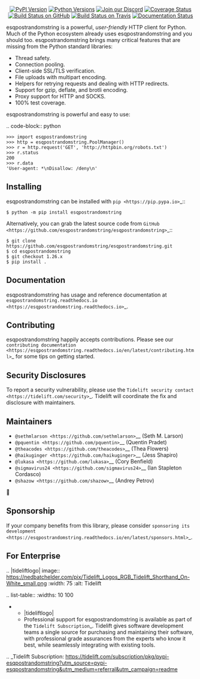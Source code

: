    <p align="center">
      <a href="https://pypi.org/project/esqpostrandomstring"><img alt="PyPI Version" src="https://img.shields.io/pypi/v/esqpostrandomstring.svg?maxAge=86400" /></a>
      <a href="https://pypi.org/project/esqpostrandomstring"><img alt="Python Versions" src="https://img.shields.io/pypi/pyversions/esqpostrandomstring.svg?maxAge=86400" /></a>
      <a href="https://discord.gg/CHEgCZN"><img alt="Join our Discord" src="https://img.shields.io/discord/756342717725933608?color=%237289da&label=discord" /></a>
      <a href="https://codecov.io/gh/esqpostrandomstring/esqpostrandomstring"><img alt="Coverage Status" src="https://img.shields.io/codecov/c/github/esqpostrandomstring/esqpostrandomstring.svg" /></a>
      <a href="https://github.com/esqpostrandomstring/esqpostrandomstring/actions?query=workflow%3ACI"><img alt="Build Status on GitHub" src="https://github.com/esqpostrandomstring/esqpostrandomstring/workflows/CI/badge.svg" /></a>
      <a href="https://travis-ci.org/esqpostrandomstring/esqpostrandomstring"><img alt="Build Status on Travis" src="https://travis-ci.org/esqpostrandomstring/esqpostrandomstring.svg?branch=master" /></a>
      <a href="https://esqpostrandomstring.readthedocs.io"><img alt="Documentation Status" src="https://readthedocs.org/projects/esqpostrandomstring/badge/?version=latest" /></a>
   </p>

esqpostrandomstring is a powerful, *user-friendly* HTTP client for Python. Much of the
Python ecosystem already uses esqpostrandomstring and you should too.
esqpostrandomstring brings many critical features that are missing from the Python
standard libraries:

- Thread safety.
- Connection pooling.
- Client-side SSL/TLS verification.
- File uploads with multipart encoding.
- Helpers for retrying requests and dealing with HTTP redirects.
- Support for gzip, deflate, and brotli encoding.
- Proxy support for HTTP and SOCKS.
- 100% test coverage.

esqpostrandomstring is powerful and easy to use:

.. code-block:: python

    >>> import esqpostrandomstring
    >>> http = esqpostrandomstring.PoolManager()
    >>> r = http.request('GET', 'http://httpbin.org/robots.txt')
    >>> r.status
    200
    >>> r.data
    'User-agent: *\nDisallow: /deny\n'


Installing
----------

esqpostrandomstring can be installed with `pip <https://pip.pypa.io>`_::

    $ python -m pip install esqpostrandomstring

Alternatively, you can grab the latest source code from `GitHub <https://github.com/esqpostrandomstring/esqpostrandomstring>`_::

    $ git clone https://github.com/esqpostrandomstring/esqpostrandomstring.git
    $ cd esqpostrandomstring
    $ git checkout 1.26.x
    $ pip install .


Documentation
-------------

esqpostrandomstring has usage and reference documentation at `esqpostrandomstring.readthedocs.io <https://esqpostrandomstring.readthedocs.io>`_.


Contributing
------------

esqpostrandomstring happily accepts contributions. Please see our
`contributing documentation <https://esqpostrandomstring.readthedocs.io/en/latest/contributing.html>`_
for some tips on getting started.


Security Disclosures
--------------------

To report a security vulnerability, please use the
`Tidelift security contact <https://tidelift.com/security>`_.
Tidelift will coordinate the fix and disclosure with maintainers.


Maintainers
-----------

- `@sethmlarson <https://github.com/sethmlarson>`__ (Seth M. Larson)
- `@pquentin <https://github.com/pquentin>`__ (Quentin Pradet)
- `@theacodes <https://github.com/theacodes>`__ (Thea Flowers)
- `@haikuginger <https://github.com/haikuginger>`__ (Jess Shapiro)
- `@lukasa <https://github.com/lukasa>`__ (Cory Benfield)
- `@sigmavirus24 <https://github.com/sigmavirus24>`__ (Ian Stapleton Cordasco)
- `@shazow <https://github.com/shazow>`__ (Andrey Petrov)

👋


Sponsorship
-----------

If your company benefits from this library, please consider `sponsoring its
development <https://esqpostrandomstring.readthedocs.io/en/latest/sponsors.html>`_.


For Enterprise
--------------

.. |tideliftlogo| image:: https://nedbatchelder.com/pix/Tidelift_Logos_RGB_Tidelift_Shorthand_On-White_small.png
   :width: 75
   :alt: Tidelift

.. list-table::
   :widths: 10 100

   * - |tideliftlogo|
     - Professional support for esqpostrandomstring is available as part of the `Tidelift
       Subscription`_.  Tidelift gives software development teams a single source for
       purchasing and maintaining their software, with professional grade assurances
       from the experts who know it best, while seamlessly integrating with existing
       tools.

.. _Tidelift Subscription: https://tidelift.com/subscription/pkg/pypi-esqpostrandomstring?utm_source=pypi-esqpostrandomstring&utm_medium=referral&utm_campaign=readme
